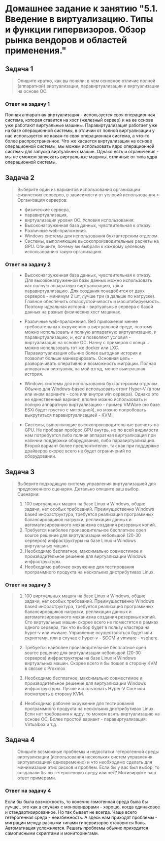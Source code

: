 # Домашнее задание к занятию "5.1. Введение в виртуализацию. Типы и функции гипервизоров. Обзор рынка вендоров и областей применения."

## Задача 1
> Опишите кратко, как вы поняли: в чем основное отличие полной (аппаратной) виртуализации, паравиртуализации и виртуализации на основе ОС.

### Ответ на задачу 1
Полная аппаратная виртуализация - используется своя операционная система, которая ставится на хост (железный сервер) и на ее основе уже работают виртуальные машины. Паравиртуализация работает уже на базе операционной системы, в отличии от полной виртуализации у нас используется не какая-то своя операционная система, а что-то более распространенное. Что же касается виртуализации на основе операционной системы, мы можем использовать ядро операционной системы для запуска виртуальных машин. Однако есть и ограничения - мы не сможем запускать виртуальные машины, отличные от типа ядра операционной системы.

## Задача 2

> Выберите один из вариантов использования организации физических серверов, в зависимости от условий использования.> 
> Организация серверов:
> - физические сервера,
> - паравиртуализация,
> - виртуализация уровня ОС.
> Условия использования:
> - Высоконагруженная база данных, чувствительная к отказу.
> - Различные web-приложения.
> - Windows системы для использования бухгалтерским отделом.
> - Системы, выполняющие высокопроизводительные расчеты на GPU.
> Опишите, почему вы выбрали к каждому целевому использованию такую организацию.

### Ответ на задачу 2
> - Высоконагруженная база данных, чувствительная к отказу.
Для высоконагруженной базы данных можно использовать как полную аппаратную виртуализацию, так и паравиртуализацию. Для создания понадобится от двух серверов - минимум 2 шт, лучше три (а дальше по нагрузке). Главное обеспечить отказоустойчивость и масштабируемость. Поэтому идеальная история - виртуальные сервера с базой данных на разных физических хост машинах.

> - Различные web-приложения.
Веб приложения менее требовательны к окружению в виртуальной среде, поэтому можно использовать и полную аппаратную виртуализацию, и паравиртуализацию, и, если позволяют условия - виртуализация на основе ОС. Начну с примеров с конца... можно использовать тот же docker или LXC. Паравиртуализация обычно более выгодная история и позволит больше маневрировать. Основная цель - разворачивать оперативно и возможность миграции. Полная аппаратная виртуалия, на мой взгяд, менее выиграшная история.

> - Windows системы для использования бухгалтерским отделом.
Обычно для Windows-based использовать стоит Hyper-V (в том или ином варианте - core или внутри win сервера). Однако это не единственный вариант, вполне можно использовать и полную аппаратную виртуализацию - пример VMWare (но базе ESXi будет грустно с миграцией), но можно попробовать выкрутиться паравиртуализацией - KVM. 

> - Системы, выполняющие высокопроизводительные расчеты на GPU.
Не пробовал проброс GPU внутрь, но по всей видимости нам потребуется либо полная аппаратная виртуализация при наличии поддержки оборудования, либо паравиртуализация. Второй вариант более предпочтителен, так как при поддержке драйверов скорее всего не будет ограничений по оборудовании.


## Задача 3

> Выберите подходящую систему управления виртуализацией для предложенного сценария. Детально опишите ваш выбор.
> Сценарии:
> 1. 100 виртуальных машин на базе Linux и Windows, общие задачи, нет особых требований. Преимущественно Windows based инфраструктура, требуется реализация программных балансировщиков нагрузки, репликации данных и автоматизированного механизма создания резервных копий.
> 2. Требуется наиболее производительное бесплатное open source решение для виртуализации небольшой (20-30 серверов) инфраструктуры на базе Linux и Windows виртуальных машин.
> 3. Необходимо бесплатное, максимально совместимое и производительное решение для виртуализации Windows инфраструктуры.
> 4. Необходимо рабочее окружение для тестирования программного продукта на нескольких дистрибутивах Linux.

### Ответ на задачу 3
> 1. 100 виртуальных машин на базе Linux и Windows, общие задачи, нет особых требований. Преимущественно Windows based инфраструктура, требуется реализация программных балансировщиков нагрузки, репликации данных и автоматизированного механизма создания резервных копий.
Сто виртуальных машин скорее всего не поместятся в рамках одного сервера, так что выбор будет в пользу кластера на hyper-v или vwware. Управление осуществляться будет или скриптами, или в случае с hyper-v - SCCM и vmware - vsphere.

> 2. Требуется наиболее производительное бесплатное open source решение для виртуализации небольшой (20-30 серверов) инфраструктуры на базе Linux и Windows виртуальных машин.
Скорее всего я бы пошел в сторону KVM в связке с Proxmox

> 3. Необходимо бесплатное, максимально совместимое и производительное решение для виртуализации Windows инфраструктуры.
Лучше использовать Hyper-V Core или посмотреть в сторону KVM.

> 4. Необходимо рабочее окружение для тестирования программного продукта на нескольких дистрибутивах Linux.
Если нет требования к ядру, то можем взять виртуализацию на основе ОС. Более простой вариант - паравиртуализация: Virtualbox и т.д. 


## Задача 4

> Опишите возможные проблемы и недостатки гетерогенной среды виртуализации (использования нескольких систем управления виртуализацией одновременно) и что необходимо сделать для минимизации этих рисков и проблем. Если бы у вас был выбор, то создавали бы вы гетерогенную среду или нет? Мотивируйте ваш ответ примерами.

### Ответ на задачу 4
 Если бы была возможность, то конечно гомогенная среда была бы лучше.. это как в случаях с моновендорами - хорошо, когда одинаковое и стандартизированное. Но так бывает не всегда. Чаще всего гетерогенная среда - неизбежность. А здесь нам приходят проблемы - миграции между разными типами гипервизоров становится боль. Автоматиация усложняется. Решать проблемы обычно приходится самописными скриптами и мониторингами.
